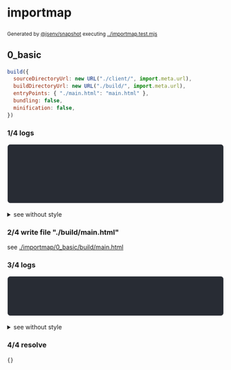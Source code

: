 # importmap

<sub>
  Generated by <a href="https://github.com/jsenv/core/tree/main/packages/independent/snapshot">@jsenv/snapshot</a> executing <a href="../importmap.test.mjs">../importmap.test.mjs</a>
</sub>

## 0_basic

```js
build({
  sourceDirectoryUrl: new URL("./client/", import.meta.url),
  buildDirectoryUrl: new URL("./build/", import.meta.url),
  entryPoints: { "./main.html": "main.html" },
  bundling: false,
  minification: false,
})
```

### 1/4 logs

![img](importmap/0_basic/log_group.svg)

<details>
  <summary>see without style</summary>

```console

build "./main.html"
⠋ generate source graph
✔ generate source graph (done in <X> second)
⠋ generate build graph
✔ generate build graph (done in <X> second)
⠋ write files in build directory

```

</details>


### 2/4 write file "./build/main.html"

see [./importmap/0_basic/build/main.html](./importmap/0_basic/build/main.html)

### 3/4 logs

![img](importmap/0_basic/log_group_1.svg)

<details>
  <summary>see without style</summary>

```console
✔ write files in build directory (done in <X> second)
--- build files ---  
- html : 1 (159 B / 100 %)
- total: 1 (159 B / 100 %)
--------------------
```

</details>


### 4/4 resolve

```js
{}
```